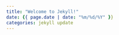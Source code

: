 ```yaml
---
title: "Welcome to Jekyll!"
date: {{ page.date | date: "%m/%d/%Y" }}
categories: jekyll update
---
```

